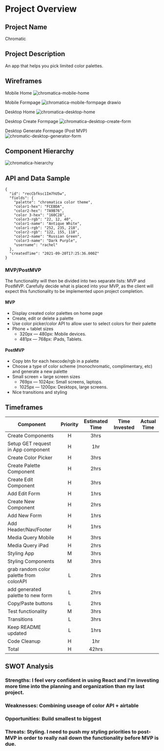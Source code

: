 # Project Overview

## Project Name

Chromatic

## Project Description

An app that helps you pick limited color palettes.

## Wireframes

Mobile Home
![chromatica-mobile-home](https://user-images.githubusercontent.com/36183361/134065017-a6f35319-b7f3-49f2-aa06-e12615274474.png)

Mobile Formpage
![chromatica-mobile-formpage drawio](https://user-images.githubusercontent.com/36183361/134067619-8861f067-14d2-4c2c-bd7e-ead690f12c80.png)

Desktop Home
![chromatica-desktop-home](https://user-images.githubusercontent.com/36183361/134069454-c520e2cb-831a-4416-a92b-a6f59bd7a1b9.png)

Desktop Create Formpage
![chromatica-desktop-create-form](https://user-images.githubusercontent.com/36183361/134071415-83160b30-94e8-41c4-8eb7-99a11b6db60f.png)

Desktop Generate Formpage (Post MVP)
![chromatic-desktop-generator-form](https://user-images.githubusercontent.com/36183361/134073303-7b5083d0-8198-49e4-a140-12fdfefdab53.png)

## Component Hierarchy

![chromatica-hierarchy](https://user-images.githubusercontent.com/36183361/134073901-fc89a728-f3d6-46ad-9ee2-23e0efe5b5e5.png)


## API and Data Sample

```
{
  "id": "recCbfksc1Im7hU5w",
  "fields": {
    "palette": "chromatica color theme",
    "color1-hex": "FCEBDA",
    "color2-hex": "7A9B76",
    "color 3-hex": "160C28",
    "color3-rgb": "22, 12, 40",
    "color1-name": "Antique White",
    "color1-rgb": "252, 235, 218",
    "color2-rgb": "122, 155, 118",
    "color2-name": "Russian Green",
    "color3-name": "Dark Purple",
    "username": "rachel"
  },
  "createdTime": "2021-09-20T17:25:36.000Z"
}
```

### MVP/PostMVP

The functionality will then be divided into two separate lists: MVP and PostMVP.  Carefully decide what is placed into your MVP, as the client will expect this functionality to be implemented upon project completion.  

#### MVP 

- Display created color palettes on home page
- Create, edit or delete a palette
- Use color picker/color API to allow user to select colors for their palette
- Phone + tablet sizes
    * 320px — 480px: Mobile devices.
    * 481px — 768px: iPads, Tablets.

#### PostMVP  

- Copy btn for each hexcode/rgb in a palette
- Choose a type of color scheme (monochromatic, complimentary, etc) and generate a new palette
- Small screen + large screen sizes
    * 769px — 1024px: Small screens, laptops.
    * 1025px — 1200px: Desktops, large screens.
- Nice transitions and styling

## Timeframes

| Component | Priority | Estimated Time | Time Invested | Actual Time |
| --- | :---: |  :---: | :---: | :---: |
| Create Components | H | 3hrs|  |  |
| Setup GET request in App component | H | 1hr |  |  |
| Create Color Picker | H | 3hrs |  |  |
| Create Palette Component | H | 2hrs |  |  |
| Create Edit Component | H | 3hrs |  |  |
| Add Edit Form | H | 1hrs |  |  |
| Create New Component | H | 2hrs |  |  |
| Add New Form | H | 1hrs |  |  |
| Add Header/Nav/Footer | H | 1hrs |  |  |
| Media Query Mobile | H | 3hrs |  |  |
| Media Query iPad | H | 2hrs |  |  |
| Styling App | M | 3hrs |  |  |
| Styling Components | M | 3hrs |  |  |
| grab random color palette from colorAPI | L | 2hrs |  |  |
| add generated palette to new form | L | 2hrs |  |  |
| Copy/Paste buttons | L | 2hrs |  |  |
| Test functionality | M | 3hrs |  |  |
| Transitions | L | 3hrs |  |  |
| Keep README updated | L | 1hrs |  |  |
| Code Cleanup | H | 1hr|  |  |
| Total | H | 42hrs|  |  |

## SWOT Analysis

### Strengths: I feel very confident in using React and I'm investing more time into the planning and organization than my last project.

### Weaknesses: Combining useage of color API + airtable

### Opportunities: Build smallest to biggest

### Threats: Styling. I need to push my styling priorities to post-MVP in order to really nail down the functionality before MVP is due.
